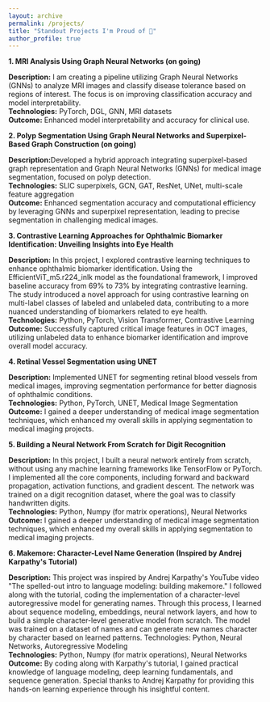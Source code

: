```yaml
---
layout: archive
permalink: /projects/
title: "Standout Projects I'm Proud of 🤗"
author_profile: true
---
```


<b>1. MRI Analysis Using Graph Neural Networks (on going)</b><br>

<b>Description:</b> I am creating a pipeline utilizing Graph Neural Networks (GNNs) to analyze MRI images and classify disease tolerance based on regions of interest. The focus is on improving classification accuracy and model interpretability.<br>
<b>Technologies:</b> PyTorch, DGL, GNN, MRI datasets<br>
<b>Outcome:</b> Enhanced model interpretability and accuracy for clinical use.<br>


<b>2. Polyp Segmentation Using Graph Neural Networks and Superpixel-Based Graph Construction (on going)</b><br>

<b>Description:</b>Developed a hybrid approach integrating superpixel-based graph representation and Graph Neural Networks (GNNs) for medical image segmentation, focused on polyp detection.<br>
<b>Technologies:</b> SLIC superpixels, GCN, GAT, ResNet, UNet, multi-scale feature aggregation<br>
<b>Outcome:</b> Enhanced segmentation accuracy and computational efficiency by leveraging GNNs and superpixel representation, leading to precise segmentation in challenging medical images.<br>


<b>3. Contrastive Learning Approaches for Ophthalmic Biomarker Identification: Unveiling Insights into Eye Health</b><br>

<b>Description:</b> In this project, I explored contrastive learning techniques to enhance ophthalmic biomarker identification. Using the EfficientViT_m5.r224_inlk model as the foundational framework, I improved baseline accuracy from 69% to 73% by integrating contrastive learning. The study introduced a novel approach for using contrastive learning on multi-label classes of labeled and unlabeled data, contributing to a more nuanced understanding of biomarkers related to eye health.<br>
<b>Technologies:</b> Python, PyTorch, Vision Transformer, Contrastive Learning<br>
<b>Outcome:</b> Successfully captured critical image features in OCT images, utilizing unlabeled data to enhance biomarker identification and improve overall model accuracy.<br>


<b>4. Retinal Vessel Segmentation using UNET</b><br>

<b>Description:</b>  Implemented UNET for segmenting retinal blood vessels from medical images, improving segmentation performance for better diagnosis of ophthalmic conditions.<br>
<b>Technologies:</b> Python, PyTorch, UNET, Medical Image Segmentation<br>
<b>Outcome:</b> I gained a deeper understanding of medical image segmentation techniques, which enhanced my overall skills in applying segmentation to medical imaging projects.<br>


<b>5. Building a Neural Network From Scratch for Digit Recognition</b><br>

<b>Description:</b>   In this project, I built a neural network entirely from scratch, without using any machine learning frameworks like TensorFlow or PyTorch. I implemented all the core components, including forward and backward propagation, activation functions, and gradient descent. The network was trained on a digit recognition dataset, where the goal was to classify handwritten digits.<br>
<b>Technologies:</b> Python, Numpy (for matrix operations), Neural Networks<br>
<b>Outcome:</b> I gained a deeper understanding of medical image segmentation techniques, which enhanced my overall skills in applying segmentation to medical imaging projects.<br>

<b>6. Makemore: Character-Level Name Generation (Inspired by Andrej Karpathy's Tutorial)</b><br>

<b>Description:</b>   This project was inspired by Andrej Karpathy's YouTube video "The spelled-out intro to language modeling: building makemore." I followed along with the tutorial, coding the implementation of a character-level autoregressive model for generating names. Through this process, I learned about sequence modeling, embeddings, neural network layers, and how to build a simple character-level generative model from scratch. The model was trained on a dataset of names and can generate new names character by character based on learned patterns.
Technologies: Python, Neural Networks, Autoregressive Modeling<br>
<b>Technologies:</b> Python, Numpy (for matrix operations), Neural Networks<br>
<b>Outcome:</b> By coding along with Karpathy's tutorial, I gained practical knowledge of language modeling, deep learning fundamentals, and sequence generation. Special thanks to Andrej Karpathy for providing this hands-on learning experience through his insightful content.<br>
